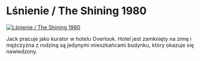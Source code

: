 Lśnienie / The Shining 1980 
=============
[![Lśnienie / The Shining 1980 ](http://vidos.pl/images/player.gif)](http://vidos.pl/lsnienie-the-shining-1980)

 Jack pracuje jako kurator w hotelu Overlook. Hotel jest zamknięty na zimę i mężczyzna z rodziną są jedynymi mieszkańcami budynku, który okazuje się nawiedzony.
